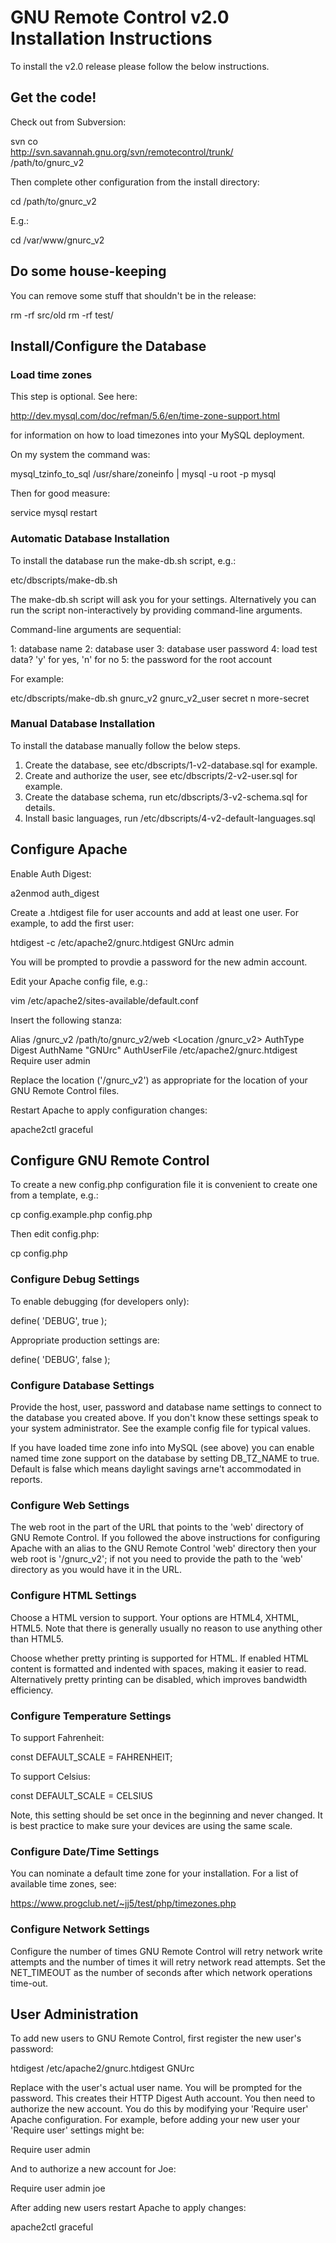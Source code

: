 # GNU Remote Control v2.0 Installation Instructions

To install the v2.0 release please follow the below instructions.

## Get the code!

Check out from Subversion:

 svn co \
  http://svn.savannah.gnu.org/svn/remotecontrol/trunk/ \
  /path/to/gnurc_v2

Then complete other configuration from the install directory:

 cd /path/to/gnurc_v2

E.g.:

 cd /var/www/gnurc_v2

## Do some house-keeping

You can remove some stuff that shouldn't be in the release:

 rm -rf src/old
 rm -rf test/

## Install/Configure the Database

### Load time zones

This step is optional. See here:

 http://dev.mysql.com/doc/refman/5.6/en/time-zone-support.html

for information on how to load timezones into your MySQL deployment.

On my system the command was:

 mysql_tzinfo_to_sql /usr/share/zoneinfo | mysql -u root -p mysql

Then for good measure:

 service mysql restart

### Automatic Database Installation

To install the database run the make-db.sh script, e.g.:

 etc/dbscripts/make-db.sh

The make-db.sh script will ask you for your settings. Alternatively you can
run the script non-interactively by providing command-line arguments.

Command-line arguments are sequential:

 1: database name
 2: database user
 3: database user password
 4: load test data? 'y' for yes, 'n' for no
 5: the password for the root account

For example:

 etc/dbscripts/make-db.sh gnurc_v2 gnurc_v2_user secret n more-secret

### Manual Database Installation

To install the database manually follow the below steps.

 1. Create the database, see etc/dbscripts/1-v2-database.sql for example.
 2. Create and authorize the user, see etc/dbscripts/2-v2-user.sql for example.
 3. Create the database schema, run etc/dbscripts/3-v2-schema.sql for details.
 4. Install basic languages, run /etc/dbscripts/4-v2-default-languages.sql

## Configure Apache

Enable Auth Digest:

 a2enmod auth_digest

Create a .htdigest file for user accounts and add at least one user. For
example, to add the first user:

 htdigest -c /etc/apache2/gnurc.htdigest GNUrc admin

You will be prompted to provdie a password for the new admin account.

Edit your Apache config file, e.g.:

 vim /etc/apache2/sites-available/default.conf

Insert the following stanza:

  Alias /gnurc_v2 /path/to/gnurc_v2/web
  <Location /gnurc_v2>
    AuthType Digest
    AuthName "GNUrc"
    AuthUserFile  /etc/apache2/gnurc.htdigest
    Require user admin
  </Location>

Replace the location ('/gnurc_v2') as appropriate for the location of your
GNU Remote Control files.

Restart Apache to apply configuration changes:

 apache2ctl graceful

## Configure GNU Remote Control

To create a new config.php configuration file it is convenient to create one
from a template, e.g.:

 cp config.example.php config.php

Then edit config.php:

 cp config.php

### Configure Debug Settings

To enable debugging (for developers only):

 define( 'DEBUG', true );

Appropriate production settings are:

 define( 'DEBUG', false );

### Configure Database Settings

Provide the host, user, password and database name settings to connect to the
database you created above. If you don't know these settings speak to your
system administrator. See the example config file for typical values.

If you have loaded time zone info into MySQL (see above) you can enable
named time zone support on the database by setting DB_TZ_NAME to true.
Default is false which means daylight savings arne't accommodated in reports.

### Configure Web Settings

The web root in the part of the URL that points to the 'web' directory of
GNU Remote Control. If you followed the above instructions for configuring
Apache with an alias to the GNU Remote Control 'web' directory then your
web root is '/gnurc_v2'; if not you need to provide the path to the 'web'
directory as you would have it in the URL.

### Configure HTML Settings

Choose a HTML version to support. Your options are HTML4, XHTML, HTML5. Note
that there is generally usually no reason to use anything other than HTML5.

Choose whether pretty printing is supported for HTML. If enabled HTML content
is formatted and indented with spaces, making it easier to read. Alternatively
pretty printing can be disabled, which improves bandwidth efficiency.

### Configure Temperature Settings

To support Fahrenheit:

 const DEFAULT_SCALE = FAHRENHEIT;

To support Celsius:

 const DEFAULT_SCALE = CELSIUS

Note, this setting should be set once in the beginning and never changed.
It is best practice to make sure your devices are using the same scale.

### Configure Date/Time Settings

You can nominate a default time zone for your installation. For a list of
available time zones, see:

 https://www.progclub.net/~jj5/test/php/timezones.php

### Configure Network Settings

Configure the number of times GNU Remote Control will retry network write
attempts and the number of times it will retry network read attempts. Set
the NET_TIMEOUT as the number of seconds after which network operations
time-out.

## User Administration

To add new users to GNU Remote Control, first register the new user's password:

 htdigest /etc/apache2/gnurc.htdigest GNUrc <username>

Replace <username> with the user's actual user name. You will be prompted
for the password. This creates their HTTP Digest Auth account. You then need
to authorize the new account. You do this by modifying your 'Require user'
Apache configuration. For example, before adding your new user your
'Require user' settings might be:

 Require user admin

And to authorize a new account for Joe:

 Require user admin joe

After adding new users restart Apache to apply changes:

 apache2ctl graceful
